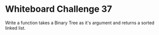 # Whiteboard Challenge 37

Write a function takes a Binary Tree as it's argument and returns a sorted linked list.
